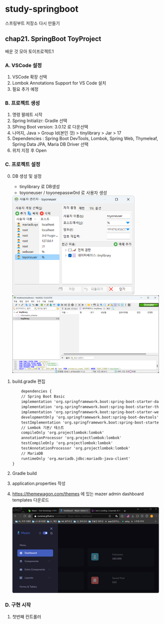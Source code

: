 # study-springboot
스프링부트 저장소 다시 만들기

## chap21. SpringBoot ToyProject
배운 것 모아 토이프로젝트1

### A. VSCode 설정
1. VSCode 확장 선택
2. Lombok Annotations Support for VS Code 설치
3. 필요 추가 예정

### B. 프로젝트 생성
1. 명령 팔레트 시작
2. Spring Initializr: Gradle 선택
3. SPring Boot version: 3.0.12 로 다운선택
4. 나머지, Java > Group Id(본인 것) > tinylibrary > Jar > 17
5. Dependencies : Spring Boot DevTools, Lombok, Spring Web, Thymeleaf, Spring Data JPA, Maria DB Driver 선택
6. 위치 지정 후 Open

### C. 프로젝트 설정
0. DB 생성 및 설정
	- tinylibrary 로 DB생성
	- toyoneuser / toyonepassw0rd 로 사용자 생성

	<img src="https://raw.githubusercontent.com/hugoMGSung/study-springboot/main/images/sb0201.png" width="400">

	<img src="https://raw.githubusercontent.com/hugoMGSung/study-springboot/main/images/sb0202.png" width="600">

1. build.gradle 편집
	```tex
		dependencies {
		// Spring Boot Basic
		implementation 'org.springframework.boot:spring-boot-starter-data-jpa'
		implementation 'org.springframework.boot:spring-boot-starter-thymeleaf'
		implementation 'org.springframework.boot:spring-boot-starter-web'
		developmentOnly 'org.springframework.boot:spring-boot-devtools'
		testImplementation 'org.springframework.boot:spring-boot-starter-test'
		// Lombok 기본/ 테스트
		compileOnly 'org.projectlombok:lombok'
		annotationProcessor 'org.projectlombok:lombok'
		testCompileOnly 'org.projectlombok:lombok'
		testAnnotationProcessor 'org.projectlombok:lombok'
		// MariaDB
		runtimeOnly 'org.mariadb.jdbc:mariadb-java-client'
	}
	```
2. Gradle build
3. application.properties 작성
4. https://themewagon.com/themes 에 있는 mazer admin dashboard templates 다운로드

	<img src="https://raw.githubusercontent.com/hugoMGSung/study-springboot/main/images/sb0205.png" width="600">



### D. 구현 시작
1. 첫번째 컨트롤러 


